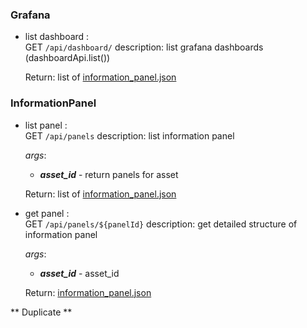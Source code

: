 
### Grafana ###  
 

* list dashboard :  
    GET `/api/dashboard/` 
    description: list grafana dashboards (dashboardApi.list())   
    

    Return:  list of [information_panel.json](../model/dashboard.json)



### InformationPanel ###  

* list panel :  
    GET `/api/panels`
    description: list information panel
    
    *args*:           
    * ***asset_id*** - return panels for asset 

    Return:  list of [information_panel.json](../model/information_panel.json)

* get panel :  
    GET `/api/panels/${panelId}`
    description: get detailed structure of information panel
    
    *args*:           
    * ***asset_id*** - asset_id 

    Return:   [information_panel.json](../model/information_panel_detailed.json)


** Duplicate **
<!-- * get information panels with the necesary data
  * GET `/api/user/panel/{panelId}`  
  
    *headers* : 
        
      * user_token *str* - Header to identify the necessary assets measurements and demands

  
    *args* : 
        
      * panel_id *int* - Path param to identify the panel
*example*:
```
{
    "id": 0,
    "name": "panel_name",
    "label": "Panel Label",
    "owner_id": null,
    "is_template": false,
    "tiles": [
        {
            "tile_id": 0,
            "name": "tile_name",
            "label": "Tile Label",
            "type": "knob",
            "assets":[
                {
                    "id": 0,
                    "asset_type": "type_name",
                    "name": "asset_name",
                    "label": "Optional label",
                    "geo_location": "location",
                    "measurements": [
                        {
                            "name": "measurement_name",
                            "last": "0.0",
                            "avg": "0.0",
                            "total": "0.0"
                        }
                    ],
                    "demands": [
                        {
                            "id": 0,
                            "demand_start": "yyyy-MM-dd HH:mm:ss",
                            "demand_stop": "yyyy-MM-dd HH:mm:ss",
                            "update_date": "yyyy-MM-dd HH:mm:ss",
                            "action_type": "enum",
                            "action": "enum",
                            "message": "demand message",
                            "ext": "something"
                        }
                    ]
                }
            ],
            "layout": "{'x': 0, 'y': 0}",
            "props": null
        }
    ]
}
```
  -->